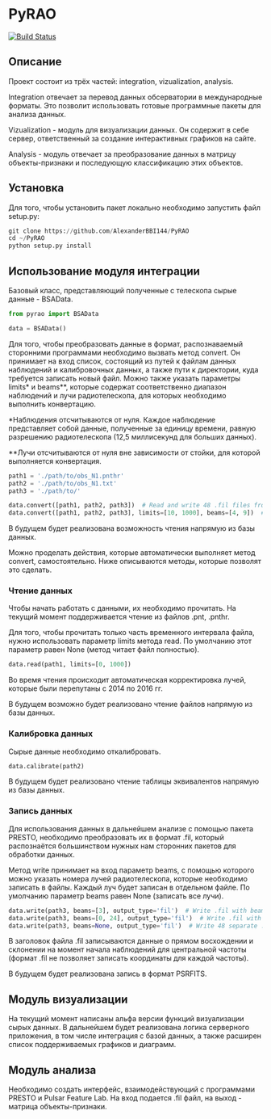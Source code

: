 # PyRAO
[![Build Status](https://travis-ci.com/AlexanderBBI144/PyRAO.svg?token=ozxy7p2TNCb5qyxsXwn7&branch=master)](https://travis-ci.com/AlexanderBBI144/PyRAO)
## Описание

Проект состоит из трёх частей: integration, vizualization, analysis.

Integration отвечает за перевод данных обсерватории в международные форматы. Это позволит использовать готовые программные пакеты для анализа данных.

Vizualization - модуль для визуализации данных. Он содержит в себе сервер, ответственный за создание интерактивных графиков на сайте.

Analysis - модуль отвечает за преобразование данных в матрицу объекты-признаки и последующую классификацию этих объектов.

## Установка

Для того, чтобы установить пакет локально необходимо запустить файл setup.py:

```python
git clone https://github.com/AlexanderBBI144/PyRAO
cd ~/PyRAO
python setup.py install
```

## Использование модуля интеграции

Базовый класс, представляющий полученные с телескопа сырые данные - BSAData.

```python
from pyrao import BSAData

data = BSAData()
```

Для того, чтобы преобразовать данные в формат, распознаваемый сторонними программами необходимо вызвать метод convert. Он принимает на вход список, состоящий из путей к файлам данных наблюдений и калибровочных данных, а также пути к директории, куда требуется записать новый файл. Можно также указать параметры limits* и beams**, которые содержат соответственно диапазон наблюдений и лучи радиотелескопа, для которых необходимо выполнить конвертацию.

*Наблюдения отсчитываются от нуля. Каждое наблюдение представляет собой данные, полученные за единицу времени, равную разрешению радиотелескопа (12,5 миллисекунд для больших данных).

**Лучи отсчитываются от нуля вне зависимости от стойки, для которой выполняется конвертация.

```python
path1 = './path/to/obs_N1.pnthr'
path2 = './path/to/obs_N1.txt'
path3 = './path/to/'

data.convert([path1, path2, path3])  # Read and write 48 .fil files from
data.convert([path1, path2, path3], limits=[10, 1000], beams=[4, 9])  # Read and write beams #5 and #10 with observations from 11-th to 1000-th
```

В будущем будет реализована возможность чтения напрямую из базы данных.

Можно проделать действия, которые автоматически выполняет метод convert, самостоятельно. Ниже описываются методы, которые позволят это сделать.

### Чтение данных

Чтобы начать работать с данными, их необходимо прочитать. На текущий момент поддерживается чтение из файлов .pnt, .pnthr.

Для того, чтобы прочитать только часть временного интервала файла, нужно использовать параметр limits метода read. По умолчанию этот параметр равен None (метод читает файл полностью).

```python
data.read(path1, limits=[0, 1000])
```

Во время чтения происходит автоматическая корректировка лучей, которые были перепутаны с 2014 по 2016 гг.

В будущем возможно будет реализовано чтение файлов напрямую из базы данных.

### Калибровка данных

Сырые данные необходимо откалибровать.

```python
data.calibrate(path2)
```

В будущем будет реализовано чтение таблицы эквивалентов напрямую из базы данных.

### Запись данных

Для использования данных в дальнейшем анализе с помощью пакета PRESTO, необходимо преобразовать их в формат .fil, который распознаётся большинством нужных нам сторонних пакетов для обработки данных.

Метод write принимает на вход параметр beams, с помощью которого можно указать номера лучей радиотелескопа, которые необходимо записать в файлы. Каждый луч будет записан в отдельном файле. По умолчанию параметр beams равен None (записать все лучи).

```python
data.write(path3, beams=[3], output_type='fil')  # Write .fil with beam #4
data.write(path3, beams=[0, 24], output_type='fil')  # Write .fil with beams #1 and #25
data.write(path3, beams=None, output_type='fil')  # Write 48 separate .fil files
```

В заголовок файла .fil записываются данные о прямом восхождении и склонении на момент начала наблюдений для центральной частоты (формат .fil не позволяет записать координаты для каждой частоты).

В будущем будет реализована запись в формат PSRFITS.

## Модуль визуализации

На текущий момент написаны альфа версии функций визуализации сырых данных. В дальнейшем будет реализована логика серверного приложения, в том числе интеграция с базой данных, а также расширен список поддерживаемых графиков и диаграмм.

## Модуль анализа

Необходимо создать интерфейс, взаимодействующий с программами PRESTO и Pulsar Feature Lab. На вход подается .fil файл, на выход - матрица объекты-признаки.
